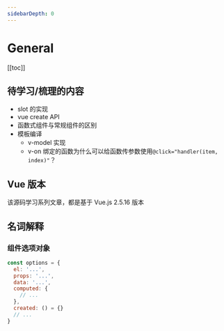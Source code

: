 ```yaml
---
sidebarDepth: 0
---
```


# General

[[toc]]

## 待学习/梳理的内容

- slot 的实现
- vue create API
- 函数式组件与常规组件的区别
- 模板编译
  - v-model 实现
  - v-on 绑定的函数为什么可以给函数传参数使用`@click="handler(item, index)"`？

## Vue 版本

该源码学习系列文章，都是基于 Vue.js 2.5.16 版本

## 名词解释

### 组件选项对象

```js
const options = {
  el: '...',
  props: '...',
  data: '...',
  computed: {
    // ...
  },
  created: () = {}
  // ...
}
```

